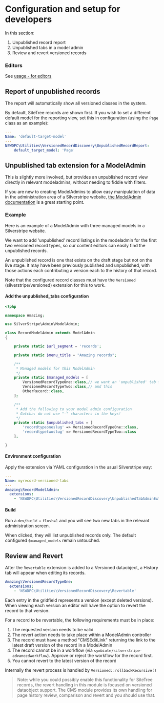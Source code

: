 # Configuration and setup for developers

In this section:

1. Unpublished record report
1. Unpublished tabs in a model admin
1. Review and revert versioned records

### Editors

See [usage - for editors](./003_editor.md)

## Report of unpublished records

The report will automatically show all versioned classes in the system.

By default, SiteTree records are shown first. If you wish to set a different default model for the reporting view, set this in configuration (using the `Page` class as an example):

```yml
---
Name: 'default-target-model'
---
NSWDPC\Utilities\VersionedRecordDiscovery\UnpublishedRecordReport:
    default_target_model: 'Page'
```


## Unpublished tab extension for a ModelAdmin

This is slightly more involved, but provides an unpublished record view  directly in relevant modeladmins, without needing to fiddle with filters.

If you are new to creating ModelAdmins to allow easy manipulation of data in the administration area of a Silverstripe website, [the ModelAdmin documentation](https://docs.silverstripe.org/en/4/developer_guides/customising_the_admin_interface/modeladmin/) is a great starting point.

### Example

Here is an example of a ModelAdmin with three managed models in a Silverstripe website.

We want to add 'unpublished' record listings in the modeladmin for the first two versioned record types, so our content editors can easily find the unpublished records.

An unpublished record is one that exists on the draft stage but not on the live stage. It may have been previously published and unpublished, with those actions each contributing a version each to the history of that record.

Note that the configured record classes must have the `Versioned` (silverstripe/versioned) extension for this to work.

#### Add the unpublished_tabs configuration

```php
<?php

namespace Amazing;

use SilverStripe\Admin\ModelAdmin;

class RecordModelAdmin extends ModelAdmin
{

    private static $url_segment = 'records';

    private static $menu_title = "Amazing records";

    /**
     * Managed models for this ModelAdmin
     */
    private static $managed_models = [
        VersionedRecordTypeOne::class,// we want an 'unpublished' tab for this
        VersionedRecordTypeTwo::class,// and this
        OtherRecord::class,
    ];

    /**
     * Add the following to your model admin configuration
     * Gotcha: do not use "-" characters in the keys!
     */
    private static $unpublished_tabs = [
        'recordtypeoneslug' => VersionedRecordTypeOne::class,
        'recordtypetwoslug' => VersionedRecordTypeTwo::class
    ];

}
```

#### Environment configuration

Apply the extension via YAML configuration in the usual Silverstripe way:

```yml
---
Name: myrecord-versioned-tabs
---
Amazing\RecordModelAdmin:
  extensions:
    - 'NSWDPC\Utilities\VersionedRecordDiscovery\UnpublishedTabAdminExtension'
```

#### Build

Run a `dev/build` + `flush=1` and you will see two new tabs in the relevant administration screen.

When clicked, they will list unpublished records only. The default configured `$managed_models` remain untouched.

## Review and Revert

After the `Revertable` extension is added to a Versioned dataobject, a History tab will appear when editing its records.

```yml
Amazing\VersionedRecordTypeOne:
  extensions:
    - 'NSWDPC\Utilities\VersionedRecordDiscovery\Revertable'
```

Each entry in the gridfield represents a version (except deleted versions). When viewing each version an editor will have the option to revert the record to that version.

For a record to be revertable, the following requirements must be in place:

1. The requested version needs to be valid
1. The revert action needs to take place within a ModelAdmin controller
1. The record must have a method "CMSEditLink" returning the link to the latest draft version of the record in a ModelAdmin
1. The record cannot be in a workflow (via `symbiote/silverstripe-advancedworkflow`). Approve or reject the workflow for the record first.
1. You cannot revert to the latest version of the record

Internally the revert process is handled by `Versioned::rollbackRecursive()`

> Note: while you could possibly enable this functionality for SiteTree records, the revert handling in this module is focused on versioned dataobject support. The CMS module provides its own handling for page history review, comparison and revert and you should use that.
